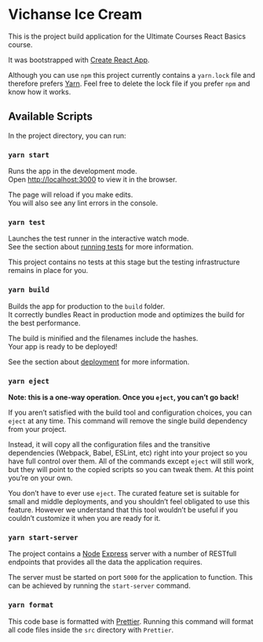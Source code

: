 # Vichanse Ice Cream

This is the project build application for the Ultimate Courses React Basics course.

It was bootstrapped with [Create React App](https://github.com/facebook/create-react-app).

Although you can use `npm` this project currently contains a `yarn.lock` file and therefore prefers [Yarn](https://yarnpkg.com/en/). Feel free to delete the lock file if you prefer `npm` and know how it works.

## Available Scripts

In the project directory, you can run:

### `yarn start`

Runs the app in the development mode.<br>
Open [http://localhost:3000](http://localhost:3000) to view it in the browser.

The page will reload if you make edits.<br>
You will also see any lint errors in the console.

### `yarn test`

Launches the test runner in the interactive watch mode.<br>
See the section about [running tests](https://facebook.github.io/create-react-app/docs/running-tests) for more information.

This project contains no tests at this stage but the testing infrastructure remains in place for you.

### `yarn build`

Builds the app for production to the `build` folder.<br>
It correctly bundles React in production mode and optimizes the build for the best performance.

The build is minified and the filenames include the hashes.<br>
Your app is ready to be deployed!

See the section about [deployment](https://facebook.github.io/create-react-app/docs/deployment) for more information.

### `yarn eject`

**Note: this is a one-way operation. Once you `eject`, you can’t go back!**

If you aren’t satisfied with the build tool and configuration choices, you can `eject` at any time. This command will remove the single build dependency from your project.

Instead, it will copy all the configuration files and the transitive dependencies (Webpack, Babel, ESLint, etc) right into your project so you have full control over them. All of the commands except `eject` will still work, but they will point to the copied scripts so you can tweak them. At this point you’re on your own.

You don’t have to ever use `eject`. The curated feature set is suitable for small and middle deployments, and you shouldn’t feel obligated to use this feature. However we understand that this tool wouldn’t be useful if you couldn’t customize it when you are ready for it.

### `yarn start-server`

The project contains a [Node](https://nodejs.org/en/) [Express](https://expressjs.com/) server with a number of RESTfull endpoints that provides all the data the application requires.

The server must be started on port `5000` for the application to function. This can be achieved by running the `start-server` command.

### `yarn format`

This code base is formatted with [Prettier](https://github.com/prettier/prettier). Running this command will format all code files inside the `src` directory with `Prettier`.
